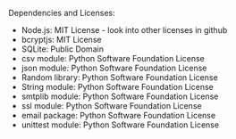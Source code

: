 Dependencies and Licenses:
- Node.js: MIT License - look into other licenses in github
- bcryptjs: MIT License
- SQLite: Public Domain
- csv module: Python Software Foundation License
- json module: Python Software Foundation License
- Random library: Python Software Foundation License
- String module: Python Software Foundation License
- smtplib module: Python Software Foundation License
- ssl module: Python Software Foundation License
- email package: Python Software Foundation License
- unittest module: Python Software Foundation License
 